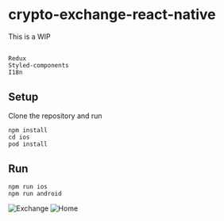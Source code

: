 # crypto-exchange-react-native
This is a WIP


## 
```
Redux
Styled-components
I18n
```

## Setup

Clone the repository and run

```
npm install
cd ios
pod install
```

## Run
```
npm run ios 
npm run android
```

![Exchange](https://i.imgur.com/X5Y62Me.png)
![Home](https://i.imgur.com/51MkTWL.png)
